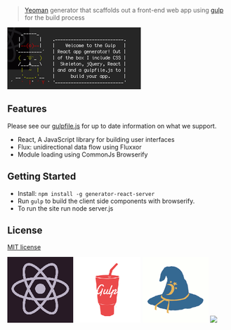 > [Yeoman](http://yeoman.io) generator that scaffolds out a front-end web app using [gulp](http://gulpjs.com/) for the build process

![](screenshot.png)

## Features

Please see our [gulpfile.js](app/templates/gulpfile.js) for up to date information on what we support.

* React, A JavaScript library for building user interfaces
* Flux: unidirectional data flow using Fluxxor 
* Module loading using CommonJs Browserify


## Getting Started

- Install: `npm install -g generator-react-server`
- Run `gulp` to build the client side components with browserify.
- To run the site run node server.js


## License

[MIT license](http://opensource.org/licenses/MIT)

![](app/templates/client/images/react.png)
![](app/templates/client/images/gulp.png)
![](app/templates/client/images/browserify.png)
![](app/templates/client/images/fluxxor.png)
